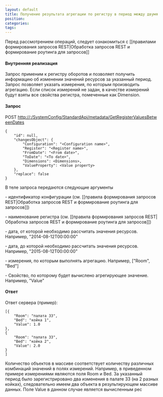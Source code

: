 ```yaml
---
layout: default
title: Получение результата агрегации по регистру в период между двумя датами (GetValuesBetweenDates)
position: 
categories: 
tags: 
---
```


Перед рассмотрением операций, следует ознакомиться с [[правилами формирования запросов REST|Обработка запросов REST и формирование роутинга для запросов]]

#### Внутренняя реализация

Запрос применим к регистру оборотов и позволяет получить информацию об изменении значений ресурсов за указанный период. Запрос позволяет указать измерения, по которым производить агрегацию. Если список измерений не задан, в качестве измерений будут взяты все свойства регистра, помеченные как Dimension. 

#### Запрос

POST [http://<ServerName>:<PortName>/SystemConfig/StandardApi/metadata/GetRegisterValuesBetweenDates ](http://10.10.1.82:9999/SystemConfig/StandardApi/metadata/GetRegisterValuesBetweenDates)

```
{
	"id": null,
	"changesObject": {
		"Configuration": "<Configuration name>",
		"Register": "<Register name>",
		"FromDate": "<From date>",
		"ToDate": "<To date>",
		"Dimensions": <Dimensions>,
		"ValueProperty": <Value property>
	},
	"replace": false
}
```

В теле запроса передаются следующие аргументы

<Configuration name> - идентификатор конфигурации (см. [[правила формирования запросов REST|Обработка запросов REST и формирование роутинга для запросов]])

<Register name> - наименование регистра (см. [[правила формирования запросов REST|Обработка запросов REST и формирование роутинга для запросов]])

<From date> - дата, от которой необходимо рассчитать значения ресурсов. Например, "2014-08-12T00:00:00"

<To date> - дата, до которой необходимо рассчитать значения ресурсов. Например, "2015-08-12T00:00:00"

<Dimensions> - измерения, по которым выполнять агрегацию. Например, ["Room", "Bed"]

<Value property> - Свойство, по которому будет вычислено агрегирующее значение. Например, "Value"

#### Ответ

Ответ сервера (пример):

```
[{
	"Room": "палата 33",
	"Bed": "койка 1",
	"Value": 1.0
},
{
	"Room": "палата 33",
	"Bed": "койка 2",
	"Value": 2.0
}
]
```

Количество объектов в массиве соответствует количеству различных комбинаций значений в полях измерений. Например, в приведенном примере измерениями являются поля Room и Bed. За указанный период было зарегистрировано два изменения в палате 33 (на 2 разных койках), следовательно имеем два объекта в результирующем массиве данных. Поле Value в данном случае является вычисленным рес

